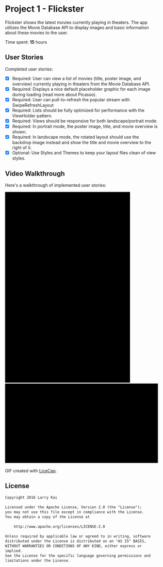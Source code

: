 # Project 1 - Flickster

Flickster shows the latest movies currently playing in theaters. The app utilizes the Movie Database API to display images and basic information about these movies to the user.

Time spent: **15** hours

## User Stories


Completed user stories:

 * [x] Required: User can view a list of movies (title, poster image, and overview) currently playing in theaters from the Movie Database API.
 * [x] Required: Displays a nice default placeholder graphic for each image during loading (read more about Picasso).
 * [x] Required: User can pull-to-refresh the popular stream with SwipeRefreshLayout
 * [x] Required: Lists should be fully optimized for performance with the ViewHolder pattern.
 * [x] Required: Views should be responsive for both landscape/portrait mode.
 * [x] Required: In portrait mode, the poster image, title, and movie overview is shown.
 * [x] Required: In landscape mode, the rotated layout should use the backdrop image instead and show the title and movie overview to the right of it.
 * [x] Optional: Use Styles and Themes to keep your layout files clean of view styles.

## Video Walkthrough

Here's a walkthrough of implemented user stories:

<img src='Flickster-port.gif' title='Video Walkthrough' width='' alt='Video Walkthrough' />

<img src='Flickster-land.gif' title='Video Walkthrough' width='' alt='Video Walkthrough' />

GIF created with [LiceCap](http://www.cockos.com/licecap/).

## License

    Copyright 2016 Larry Kai

    Licensed under the Apache License, Version 2.0 (the "License");
    you may not use this file except in compliance with the License.
    You may obtain a copy of the License at

        http://www.apache.org/licenses/LICENSE-2.0

    Unless required by applicable law or agreed to in writing, software
    distributed under the License is distributed on an "AS IS" BASIS,
    WITHOUT WARRANTIES OR CONDITIONS OF ANY KIND, either express or implied.
    See the License for the specific language governing permissions and
    limitations under the License.
